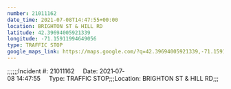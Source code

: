 ```yaml
---
number: 21011162
date_time: 2021-07-08T14:47:55+00:00
location: BRIGHTON ST & HILL RD
latitude: 42.39694005921339
longitude: -71.15911994649056
type: TRAFFIC STOP
google_maps_link: https://maps.google.com/?q=42.39694005921339,-71.15911994649056
---
```


;;;;;;Incident #: 21011162     Date: 2021‐07‐08 14:47:55     Type: TRAFFIC STOP;;;Location: BRIGHTON ST & HILL RD;;;
